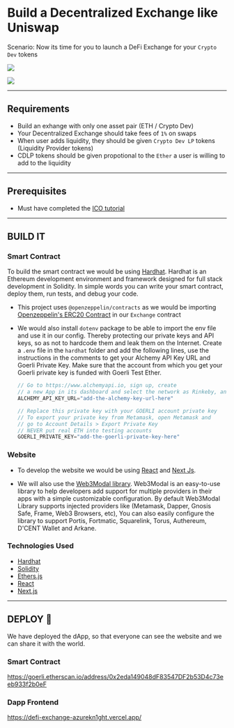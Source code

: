 # Build a Decentralized Exchange like Uniswap

Scenario: Now its time for you to launch a DeFi Exchange for your `Crypto Dev` tokens

![](https://i.imgur.com/nvLT06K.png)

![](https://i.imgur.com/uWJAYcZ.png)

---

## Requirements

- Build an exhange with only one asset pair (ETH / Crypto Dev)
- Your Decentralized Exchange should take fees of `1%` on swaps
- When user adds liquidity, they should be given `Crypto Dev LP` tokens (Liquidity Provider tokens)
- CDLP tokens should be given propotional to the `Ether` a user is willing to add to the liquidity

---

## Prerequisites

- Must have completed the [ICO tutorial](https://github.com/AzureKn1ght/ICO)

---

## BUILD IT

### Smart Contract

To build the smart contract we would be using [Hardhat](https://hardhat.org/).
Hardhat is an Ethereum development environment and framework designed for full stack development in Solidity. In simple words you can write your smart contract, deploy them, run tests, and debug your code.

- This project uses `@openzeppelin/contracts` as we would be importing [Openzeppelin's ERC20 Contract](https://github.com/OpenZeppelin/openzeppelin-contracts/blob/master/contracts/token/ERC20/ERC20.sol) in our `Exchange` contract

- We would also install `dotenv` package to be able to import the env file and use it in our config. Thereby protecting our private keys and API keys, so as not to hardcode them and leak them on the Internet. Create a `.env` file in the `hardhat` folder and add the following lines, use the instructions in the comments to get your Alchemy API Key URL and Goerli Private Key. Make sure that the account from which you get your Goerli private key is funded with Goerli Test Ether.

 
  ```js
  // Go to https://www.alchemyapi.io, sign up, create
  // a new App in its dashboard and select the network as Rinkeby, and replace "add-the-alchemy-key-url-here" with its key url
  ALCHEMY_API_KEY_URL="add-the-alchemy-key-url-here"

  // Replace this private key with your GOERLI account private key
  // To export your private key from Metamask, open Metamask and
  // go to Account Details > Export Private Key
  // NEVER put real ETH into testing accounts
  GOERLI_PRIVATE_KEY="add-the-goerli-private-key-here"
  ```

### Website

- To develop the website we would be using [React](https://reactjs.org/) and [Next Js](https://nextjs.org/). 

- We will also use the [Web3Modal library](https://github.com/Web3Modal/web3modal). 
Web3Modal is an easy-to-use library to help developers add support for multiple providers in their apps with a simple customizable configuration. By default Web3Modal Library supports injected providers like (Metamask, Dapper, Gnosis Safe, Frame, Web3 Browsers, etc), You can also easily configure the library to support Portis, Fortmatic, Squarelink, Torus, Authereum, D'CENT Wallet and Arkane.

### Technologies Used 
- [Hardhat](https://hardhat.org/)
- [Solidity](https://soliditylang.org/)
- [Ethers.js](https://github.com/ethers-io/ethers.js/)
- [React](https://reactjs.org/)
- [Next.js](https://nextjs.org/)

---

## DEPLOY 🚀

We have deployed the dApp, so that everyone can see the website and we can share it with the world.

### Smart Contract 
https://goerli.etherscan.io/address/0x2eda149048dF83547DF2b53D4c73eeb933f2b0eF

### Dapp Frontend
https://defi-exchange-azurekn1ght.vercel.app/


